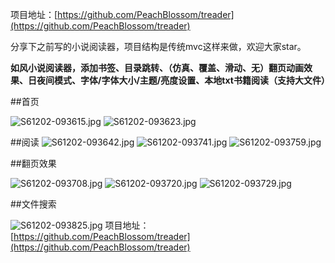 项目地址：[https://github.com/PeachBlossom/treader](https://github.com/PeachBlossom/treader)

分享下之前写的小说阅读器，项目结构是传统mvc这样来做，欢迎大家star。

**如风小说阅读器，添加书签、目录跳转、（仿真、覆盖、滑动、无）翻页动画效果、日夜间模式、字体/字体大小/主题/亮度设置、本地txt书籍阅读（支持大文件）**

##首页

![S61202-093615.jpg](http://upload-images.jianshu.io/upload_images/1940874-db78a752692787d5.jpg?imageMogr2/auto-orient/strip%7CimageView2/2/w/300)
![S61202-093623.jpg](http://upload-images.jianshu.io/upload_images/1940874-ee8f0ea0857e8337.jpg?imageMogr2/auto-orient/strip%7CimageView2/2/w/300)

##阅读
![S61202-093642.jpg](http://upload-images.jianshu.io/upload_images/1940874-eaeb15eeda83d0ce.jpg?imageMogr2/auto-orient/strip%7CimageView2/2/w/300)
![S61202-093741.jpg](http://upload-images.jianshu.io/upload_images/1940874-a41a21babc38b431.jpg?imageMogr2/auto-orient/strip%7CimageView2/2/w/300)
![S61202-093759.jpg](http://upload-images.jianshu.io/upload_images/1940874-2bf68470f260b3ca.jpg?imageMogr2/auto-orient/strip%7CimageView2/2/w/300)

##翻页效果

![S61202-093708.jpg](http://upload-images.jianshu.io/upload_images/1940874-70ff21ef4c4bec4e.jpg?imageMogr2/auto-orient/strip%7CimageView2/2/w/300)
![S61202-093720.jpg](http://upload-images.jianshu.io/upload_images/1940874-ea733d957f0fd57c.jpg?imageMogr2/auto-orient/strip%7CimageView2/2/w/300)
![S61202-093729.jpg](http://upload-images.jianshu.io/upload_images/1940874-ff38bc0d08ccfc5b.jpg?imageMogr2/auto-orient/strip%7CimageView2/2/w/300)

##文件搜索

![S61202-093825.jpg](http://upload-images.jianshu.io/upload_images/1940874-495a30138522cb0a.jpg?imageMogr2/auto-orient/strip%7CimageView2/2/w/300)
项目地址：[https://github.com/PeachBlossom/treader](https://github.com/PeachBlossom/treader)
